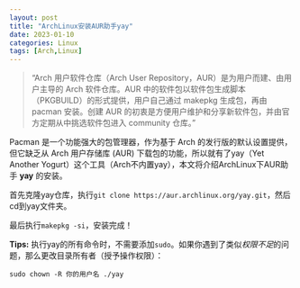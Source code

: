 ```yaml
---
layout: post
title: "ArchLinux安装AUR助手yay"
date: 2023-01-10
categories: Linux
tags: [Arch,Linux]
---
```

>“Arch 用户软件仓库（Arch User Repository，AUR）是为用户而建、由用户主导的 Arch 软件仓库。AUR 中的软件包以软件包生成脚本（PKGBUILD）的形式提供，用户自己通过 makepkg 生成包，再由 pacman 安装。创建 AUR 的初衷是方便用户维护和分享新软件包，并由官方定期从中挑选软件包进入 community 仓库。”

Pacman 是一个功能强大的包管理器，作为基于 Arch 的发行版的默认设置提供，但它缺乏从 Arch 用户存储库 (AUR) 下载包的功能，所以就有了yay（Yet Another Yogurt）这个工具（Arch不内置yay），本文将介绍ArchLinux下AUR助手 **yay** 的安装。

首先克隆yay仓库，执行`git clone https://aur.archlinux.org/yay.git`，然后cd到yay文件夹。

最后执行`makepkg -si`，安装完成！

**Tips:** 执行yay的所有命令时，不需要添加`sudo`。如果你遇到了类似*权限不足*的问题，那么更改目录所有者（授予操作权限）：

`sudo chown -R 你的用户名 ./yay`

